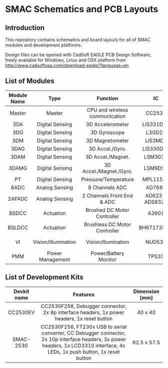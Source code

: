# SMAC Schematics and PCB Layouts

## Introduction
This repository contains schematics and board layouts for all of SMAC modules and development platforms.

Design files can be opened with CadSoft EAGLE PCB Design Software, freely available for Windows, Linux and OSX platform from http://www.cadsoftusa.com/download-eagle/?language=en

## List of Modules

Module Name | Type | Function | IC  | Diameter [mm] | Ion [mA] | Ioff [mA]
:---------: | :--: | :------: | :-: | :-----------: | :------: | :------:
Master | Master | CPU and wireless communication | CC2530  | 9.8  | 34 | 0.5
3DA | Digital Sensing | 3D Accelerometer | LIS331DLH  | 9 | 0.25 | 0.01
3DG | Digital Sensing | 3D Gyroscope | L3GD20 | 9 | 6.1 | 0.005
3DM | Digital Sensing | 3D Magnetometer | LIS3MDL | 9 | 0.27 | 0.001
3DAG | Digital Sensing | 3D Accel./Gyro. | LIS330DLC | 9.8 | 6.11 | 0.005
3DAM | Digital Sensing | 3D Accel./Magnet. | LSM303D | 9.8 | 0.3 | 0.001
3DAMG | Digital Sensing | 3D Accel./Magnet./Gyro. | LSM9DS0 | 9.8 | 6.15 | 0.005
PT | Digital Sensing | Pressure/Temperature | MPL115A1 | 9.8 | 0.005 | 0.001
8ADC | Analog Sensing | 8 Channels ADC | AD7689 | 9.8 | 03.78 | 0.005
2AFADC | Analog Sensing | 2 Channels Front End & ADC | AD623 & ADS8320  | 9.8 | 2.57 | 0.001
BSDCC | Actuation | Brushed DC Motor Controller | A3901 | 9.5 | - | 0.005
BSLDCC | Actuation | Brushless DC Motor Controller | BH67172NUX | 9.8 | - | 0.009
VI | Vision/Illumination | Vision/Illumination | NUD533 | 9.8 | 150 (Max) | -
PMM | Power Management | Power/Battery Monitor | TPS33 | 9.8 | 500 (Max) | -

## List of Development Kits

Devkit name | Features | Dimension [mm]
:---------: | :------: | :------------:
CC2530EV | CC2530F256, Debugger connector, 2x 8p interface headers, 1x power headers, 1x reset button | 40 x 40
SMAC-2530 | CC2530F256, FT230x USB to serial converter, CC Debugger connector, 2x 10p interface headers, 3x power headers, 1x LCD3310 interface, 4x LEDs, 1x push button, 1x reset button | 62.5 x 57.5